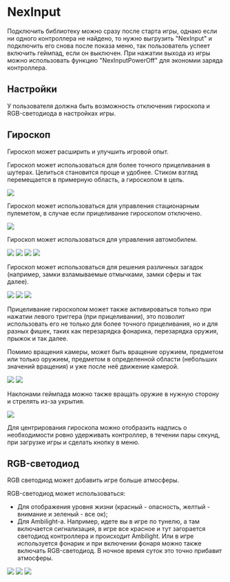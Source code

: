 ﻿# NexInput
Подключить библиотеку можно сразу после старта игры, однако если ни одного контроллера не найдено, то нужно выгрузить "NexInput" и подключить его снова после показа меню, так пользователь успеет включить геймпад, если он выключен. При нажатии выхода из игры можно использовать функцию "NexInputPowerOff" для экономии заряда контроллера.

## Настройки
У пользователя должна быть возможность отключения гироскопа и RGB-светодиода в настройках игры. 

## Гироскоп
Гироскоп может расширить и улучшить игровой опыт.


Гироскоп может использоваться для более точного прицеливания в шутерах. Целиться становится проще и удобнее. Стиком взгляд перемещается в примерную область, а гироскопом в цель.

![](https://user-images.githubusercontent.com/9499881/56126120-7f290b80-5f8b-11e9-8dde-c2b8046d80ab.gif)


Гироскоп может использоваться для управления стационарным пулеметом, в случае если прицеливание гироскопом отключено.

![](https://user-images.githubusercontent.com/9499881/56126395-2312b700-5f8c-11e9-9107-4366bc843697.gif)

Гироскоп может использоваться для управления автомобилем. 

![](https://user-images.githubusercontent.com/9499881/56127334-f2cc1800-5f8d-11e9-858c-9495d7b87463.gif)
![](https://user-images.githubusercontent.com/9499881/56129589-923fd980-5f93-11e9-99ce-cc0a84d1a9a6.gif)
![](https://user-images.githubusercontent.com/9499881/56129497-4c831100-5f93-11e9-90d0-8aae9b0ec177.gif)
![](https://user-images.githubusercontent.com/9499881/65323989-e5a9f980-dbbb-11e9-89b1-aaaff7a1f3f9.gif)

Гироскоп может использоваться для решения различных загадок (например, замки взламываемые отмычками, замки сферы и так далее).

![](https://user-images.githubusercontent.com/9499881/82729192-9138ba00-9d06-11ea-8254-1201a5b0394d.gif)
![](https://user-images.githubusercontent.com/9499881/86172807-02eafb80-bb30-11ea-9f53-fac1f314b0f1.gif)
![](https://user-images.githubusercontent.com/9499881/86174231-52cac200-bb32-11ea-963a-fc989ae16629.gif)


Прицеливание гироскопом может также активироваться только при нажатии левого триггера (при прицеливании), это позволит использовать его не только для более точного прицеливания, но и для разных фишек, таких как перезарядка фонарика, перезарядка оружия, прыжок и так далее.


Помимо вращения камеры, может быть вращение оружием, предметом или только оружием, предметом в определенной области (небольших значений вращения) и уже после неё движение камерой.

![](https://user-images.githubusercontent.com/9499881/65322659-81d20180-dbb8-11e9-9a91-f3ecd3a67423.gif) 
![](https://user-images.githubusercontent.com/9499881/82748449-02ce4200-9db3-11ea-9698-03d3a4b25597.gif)

Наклонами геймпада можно также вращать оружие в нужную сторону и стрелять из-за укрытия.

![](https://user-images.githubusercontent.com/9499881/65322804-d4abb900-dbb8-11e9-89b0-e051c6e00f45.gif)

Для центрирования гироскопа можно отобразить надпись о необходимости ровно удерживать контроллер, в течении пары секунд, при загрузке игры и сделать кнопку в меню.

## RGB-светодиод
RGB светодиод может добавить игре больше атмосферы.

RGB-светодиод может использоваться:
- Для отображения уровня жизни (красный - опасность, желтый - внимание и зеленый - все ок);
- Для Ambilight-а. Например, идете вы в игре по тунелю, а там включается сигнализация, в игре все красное и тут загорается светодиод контроллера и происходит Ambilight. Или в игре используется фонарик и при включении фонаря можно также включать RGB-светодиод. В ночное время суток это точно прибавит атмосферы.

![](https://user-images.githubusercontent.com/9499881/65325388-b9907780-dbbf-11e9-8fc8-5cae2e2088a9.gif)
![](https://user-images.githubusercontent.com/9499881/65325393-bbf2d180-dbbf-11e9-8368-ca4bff93a896.gif)
![](https://user-images.githubusercontent.com/9499881/85175754-35bc0680-b289-11ea-8661-96df3027c1f9.gif)
